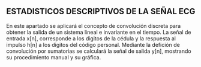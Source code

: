 ESTADISTICOS DESCRIPTIVOS DE LA SEÑAL ECG
---------------
En este apartado se aplicará el concepto de convolución discreta para obtener la salida de un sistema lineal e invariante en el tiempo. La señal de entrada x[n], corresponde a los digitos de la cédula y la respuesta al impulso h[n] a los digitos del código personal. Mediante la defición de convolución por sumatorias se calculará la señal de salida y[n], mostrando su procedimiento manual y su gráfica. 
